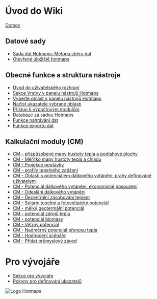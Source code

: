 <h1> Úvod do Wiki </h1><p> <a href="Home">Domov</a> </p><h2> Datové sady </h2><ul><li> <a href="en-Hotmaps-data-set-method-of-data-collection">Sada dat Hotmaps: Metoda sběru dat</a> </li><li> <a href="en-Hotmaps-open-data-repositories">Otevřené úložiště hotmaps</a> </li></ul><h2> Obecné funkce a struktura nástroje </h2><ul><li> <a href="en-Introduction-to-user-interface">Úvod do uživatelského rozhraní</a> </li><li> <a href="en-Layers-section-in-the-Hotmaps-toolbox">Sekce Vrstvy v panelu nástrojů Hotmaps</a> </li><li> <a href="en-Select-a-region-in-the-Hotmaps-toolbox">Vyberte oblast v panelu nástrojů Hotmaps</a> </li><li> <a href="en-Retrieve-indicators-of-a-selected-area">Načíst ukazatele vybrané oblasti</a> </li><li> <a href="en-Access-to-calculation-modules">Přístup k výpočtovým modulům</a> </li><li> <a href="en-Database-behind-the-Hotmaps-toolbox">Databáze za sadou Hotmaps</a> </li><li> <a href="en-Data-upload-functionalities">Funkce nahrávání dat</a> </li><li> <a href="en-Data-export-functionalities">Funkce exportu dat</a> </li></ul><h2> Kalkulační moduly (CM) </h2><ul><li> <a href="en-CM-Customized-heat-and-floor-area-density-maps">CM - přizpůsobené mapy hustoty tepla a podlahové plochy</a> </li><li> <a href="en-CM-Scale-heat-and-cool-density-maps">CM - Měřítko mapy hustoty tepla a chladu</a> </li><li> <a href="en-CM-Demand-projection">CM - Projekce poptávky</a> </li><li> <a href="en-CM-Heat-load-profiles">CM - profily tepelného zatížení</a> </li><li> <a href="en-CM-District-heating-potential-areas-user-defined-thresholds">CM - Oblasti s potenciálem dálkového vytápění: prahy definované uživatelem</a> </li><li> <a href="en-CM-District-heating-potential-economic-assessment">CM - Potenciál dálkového vytápění: ekonomické posouzení</a> </li><li> <a href="en-CM-District-heating-supply-dispatch">CM - Odeslání dálkového vytápění</a> </li><li> <a href="en-CM-Decentral-heating-supply">CM - Decentrální zásobování teplem</a> </li><li> <a href="en-CM-Solar-thermal-and-PV-potential">CM - Solární tepelný a fotovoltaický potenciál</a> </li><li> <a href="en-CM-Shallow-geothermal-potential">CM - mělký geotermální potenciál</a> </li><li> <a href="en-CM-Heat-source-potential">CM - potenciál zdrojů tepla</a> </li><li> <a href="en-CM-Biomass-potential">CM - potenciál biomasy</a> </li><li> <a href="en-CM-Wind-potential">CM - Větrný potenciál</a> </li><li> <a href="en-CM-Excess-heat-transport-potential">CM - Nadměrný potenciál přenosu tepla</a> </li><li> <a href="en-CM-Scenario-assessment">CM - Hodnocení scénáře</a> </li><li> <a href="en-CM-Add-industry-plant">CM - Přidat průmyslový závod</a> </li></ul><h1> Pro vývojáře </h1><ul><li> <a href="en-Developers">Sekce pro vývojáře</a> </li><li> <a href="en-Guidelines-for-defining-indicators">Pokyny pro definování ukazatelů</a> </li></ul><p><img alt="Logo Hotmaps" src="https://www.hotmaps-project.eu/wp-content/uploads/2017/02/logo.svg"/></p>